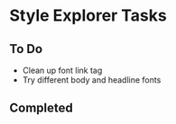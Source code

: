 # Style Explorer Tasks

## To Do
- Clean up font link tag
- Try different body and headline fonts

## Completed
